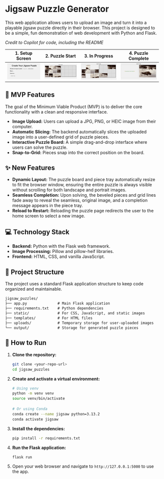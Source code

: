 # Jigsaw Puzzle Generator

This web application allows users to upload an image and turn it into a playable jigsaw puzzle directly in their browser. This project is designed to be a simple, fun demonstration of web development with Python and Flask.

*Credit to Copilot for code, including the README*

| 1. Setup Screen | 2. Puzzle Start | 3. In Progress | 4. Puzzle Complete |
| :---: | :---: | :---: | :---: |
| ![Setup Screen](static/images/setup_screen_small.png) | ![Puzzle Start](static/images/puzzle_start_small.png) | ![Puzzle In Progress](static/images/puzzle_in_progress_small.png) | ![Puzzle Complete](static/images/puzzle_complete_small.png) |


## 🎯 MVP Features

The goal of the Minimum Viable Product (MVP) is to deliver the core functionality with a clean and responsive interface.

-   **Image Upload:** Users can upload a JPG, PNG, or HEIC image from their computer.
-   **Automatic Slicing:** The backend automatically slices the uploaded image into a user-defined grid of puzzle pieces.
-   **Interactive Puzzle Board:** A simple drag-and-drop interface where users can solve the puzzle.
-   **Snap-to-Grid:** Pieces snap into the correct position on the board.

## ✨ New Features
-   **Dynamic Layout:** The puzzle board and piece tray automatically resize to fit the browser window, ensuring the entire puzzle is always visible without scrolling for both landscape and portrait images.
-   **Seamless Completion:** Upon solving, the beveled pieces and grid lines fade away to reveal the seamless, original image, and a completion message appears in the piece tray.
-   **Reload to Restart:** Reloading the puzzle page redirects the user to the home screen to select a new image.

## 💻 Technology Stack

-   **Backend:** Python with the Flask web framework.
-   **Image Processing:** Pillow and pillow-heif libraries.
-   **Frontend:** HTML, CSS, and vanilla JavaScript.

## 📂 Project Structure

The project uses a standard Flask application structure to keep code organized and maintainable.

```
jigsaw_puzzles/
├── app.py              # Main Flask application
├── requirements.txt    # Python dependencies
├── static/             # For CSS, JavaScript, and static images
├── templates/          # For HTML files
├── uploads/            # Temporary storage for user-uploaded images
└── output/             # Storage for generated puzzle pieces
```

## 🚀 How to Run

1.  **Clone the repository:**
    ```sh
    git clone <your-repo-url>
    cd jigsaw_puzzles
    ```

2.  **Create and activate a virtual environment:**
    ```sh
    # Using venv
    python -m venv venv
    source venv/bin/activate

    # Or using Conda
    conda create --name jigsaw python=3.13.2
    conda activate jigsaw
    ```

3.  **Install the dependencies:**
    ```sh
    pip install -r requirements.txt
    ```

4.  **Run the Flask application:**
    ```sh
    flask run
    ```

5.  Open your web browser and navigate to `http://127.0.0.1:5000` to use the app.